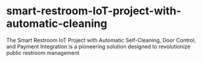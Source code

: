 # smart-restroom-IoT-project-with-automatic-cleaning
The Smart Restroom IoT Project with Automatic Self-Cleaning, Door Control, and Payment Integration is a pioneering solution designed to revolutionize public restroom management
